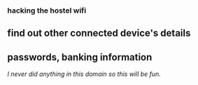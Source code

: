 ### hacking the hostel wifi 
  
## find out other connected device's details
## passwords, banking information

*I never did anything in this domain so this will be fun.*
